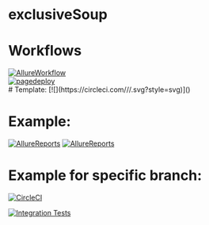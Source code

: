 # exclusiveSoup

# Workflows
<a href="https://github.com/malformedbox/exclusiveSoup/actions/workflows/fullBuild.yml" target="_blank" rel="nofollow">
    <img src="https://github.com/malformedbox/exclusiveSoup/actions/workflows/fullBuild.yml/badge.svg" alt="AllureWorkflow"/>
</a><br/>
<a href="https://github.com/malformedbox/exclusiveSoup/actions/workflows/pages/pages-build-deployment" target="_blank" rel="nofollow">
    <img src="https://github.com/malformedbox/exclusiveSoup/actions/workflows/pages/pages-build-deployment/badge.svg" alt="pagedeploy"/>
</a><br/>
# Template:
[![<ORG_NAME>](https://circleci.com/<VCS>/<ORG_NAME>/<PROJECT_NAME>.svg?style=svg)](<LINK>)

# Example:
[![AllureReports](https://github.com/malformedbox/exclusiveSoup/actions/workflows/fullBuild.yml/badge.svg?style=svg)](https://github.com/malformedbox/exclusiveSoup/actions/workflows/fullBuild.yml)
[![AllureReports](https://github.com/malformedbox/exclusiveSoup/actions/workflows/fullBuild.yml/badge.svg?style=svg?style=svg)](https://github.com/malformedbox/exclusiveSoup/actions/workflows/fullBuild.yml)

# Example for specific branch:
[![CircleCI](https://circleci.com/gh/circleci/circleci-docs/tree/teesloane-patch-5.svg?style=svg)](https://circleci.com/gh/circleci/circleci-docs/?branch=teesloane-patch-5)

[![Integration Tests](https://github.com/exclusiveSoup/actions/workflows/fullbuild.yaml/badge.svg?branch=main)](https://github.com/exclusiveSoup/actions/workflows/fullbuild.yaml?query=branch%3Amain)
